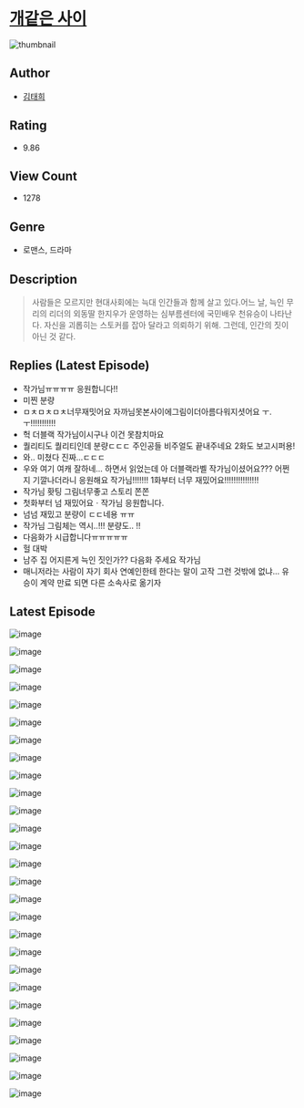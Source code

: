 # [개같은 사이](https://comic.naver.com/bestChallenge/list?titleId=810553)
![thumbnail](https://image-comic.pstatic.net/user_contents_data/challenge_comic/2023/05/23/307741/upload_3834596698151268403_480x623.jpeg)

## Author
- [김태희](https://comic.naver.com/artistTitle?id=307741)

## Rating
- 9.86

## View Count
- 1278

## Genre
- 로맨스, 드라마

## Description
> 사람들은 모르지만 현대사회에는 늑대 인간들과 함께 살고 있다.어느 날, 늑인 무리의 리더의 외동딸 한지우가 운영하는 심부름센터에 국민배우 천유승이 나타난다. 자신을 괴롭히는 스토커를 잡아 달라고 의뢰하기 위해. 그런데, 인간의 짓이 아닌 것 같다.

## Replies (Latest Episode)
- 작가님ㅠㅠㅠㅠ 응원합니다!!
- 미찐 분량
- ㅁㅊㅁㅊㅁㅊ너무재밋어요 자까님못본사이에그림이더아름다워지셧어요 ㅜ.ㅜ!!!!!!!!!!!
- 헉 더블랙 작가님이시구나 이건 못참치마요
- 퀄리티도 퀄리티인데 분량ㄷㄷㄷ 주인공들 비주얼도 끝내주네요 2화도 보고시퍼용!
- 와.. 미쳤다 진짜...ㄷㄷㄷ
- 우와 여기 여캐 잘하네... 하면서 읽었는데 아 더블랙라벨 작가님이셨어요??? 어쩐지 기깔나더라니 응원해요 작가님!!!!!!! 1화부터 너무 재밌어요!!!!!!!!!!!!!!!
- 작가님 홧팅 그림너무좋고 스토리 쫀쫀
- 첫화부터 넘 재밌어요ㆍ작가님 응원합니다.
- 넘넘 재밌고 분량이 ㄷㄷ네용 ㅠㅠ
- 작가님 그림체는 역시..!!! 분량도.. !!
- 다음화가 시급합니다ㅠㅠㅠㅠㅠ
- 헐 대박
- 남주 집 어지른게 늑인 짓인가?? 다음화 주세요 작가님
- 매니저라는 사람이 자기 회사 연예인한테 한다는 말이 고작 그런 것밖에 없냐... 유승이 계약 만료 되면 다른 소속사로 옮기자

## Latest Episode
![image](https://image-comic.pstatic.net/user_contents_data/challenge_comic/2023/05/23/307741/upload_3631362762765054819.jpeg)

![image](https://image-comic.pstatic.net/user_contents_data/challenge_comic/2023/05/23/307741/upload_4051045247297282353.jpeg)

![image](https://image-comic.pstatic.net/user_contents_data/challenge_comic/2023/05/23/307741/upload_4121748469787420257.jpeg)

![image](https://image-comic.pstatic.net/user_contents_data/challenge_comic/2023/05/23/307741/upload_7363496687131046197.jpeg)

![image](https://image-comic.pstatic.net/user_contents_data/challenge_comic/2023/05/23/307741/upload_7291662290430223457.jpeg)

![image](https://image-comic.pstatic.net/user_contents_data/challenge_comic/2023/05/23/307741/upload_7377230648272381493.jpeg)

![image](https://image-comic.pstatic.net/user_contents_data/challenge_comic/2023/05/23/307741/upload_7220225009207228468.jpeg)

![image](https://image-comic.pstatic.net/user_contents_data/challenge_comic/2023/05/23/307741/upload_7305456956572263268.jpeg)

![image](https://image-comic.pstatic.net/user_contents_data/challenge_comic/2023/05/23/307741/upload_3618416026199680311.jpeg)

![image](https://image-comic.pstatic.net/user_contents_data/challenge_comic/2023/05/23/307741/upload_3905805485590525494.jpeg)

![image](https://image-comic.pstatic.net/user_contents_data/challenge_comic/2023/05/23/307741/upload_7234295236089165666.jpeg)

![image](https://image-comic.pstatic.net/user_contents_data/challenge_comic/2023/05/23/307741/upload_7234581114262873700.jpeg)

![image](https://image-comic.pstatic.net/user_contents_data/challenge_comic/2023/05/23/307741/upload_7161629638746269283.jpeg)

![image](https://image-comic.pstatic.net/user_contents_data/challenge_comic/2023/05/23/307741/upload_7004048915626746725.jpeg)

![image](https://image-comic.pstatic.net/user_contents_data/challenge_comic/2023/05/23/307741/upload_3486406443263944035.jpeg)

![image](https://image-comic.pstatic.net/user_contents_data/challenge_comic/2023/05/23/307741/upload_4062635413342795060.jpeg)

![image](https://image-comic.pstatic.net/user_contents_data/challenge_comic/2023/05/23/307741/upload_4122030825266045748.jpeg)

![image](https://image-comic.pstatic.net/user_contents_data/challenge_comic/2023/05/23/307741/upload_7233401560799130466.jpeg)

![image](https://image-comic.pstatic.net/user_contents_data/challenge_comic/2023/05/23/307741/upload_7076052432486478180.jpeg)

![image](https://image-comic.pstatic.net/user_contents_data/challenge_comic/2023/05/23/307741/upload_3847816139356857649.jpeg)

![image](https://image-comic.pstatic.net/user_contents_data/challenge_comic/2023/05/23/307741/upload_3630576636983129186.jpeg)

![image](https://image-comic.pstatic.net/user_contents_data/challenge_comic/2023/05/23/307741/upload_7291998710171656498.jpeg)

![image](https://image-comic.pstatic.net/user_contents_data/challenge_comic/2023/05/23/307741/upload_3486457024993190968.jpeg)

![image](https://image-comic.pstatic.net/user_contents_data/challenge_comic/2023/05/23/307741/upload_7219943525573538867.jpeg)

![image](https://image-comic.pstatic.net/user_contents_data/challenge_comic/2023/05/23/307741/upload_7220176420108579892.jpeg)

![image](https://image-comic.pstatic.net/user_contents_data/challenge_comic/2023/05/23/307741/upload_3833516767312897584.jpeg)

![image](https://image-comic.pstatic.net/user_contents_data/challenge_comic/2023/05/23/307741/upload_3472892350007948339.jpeg)
